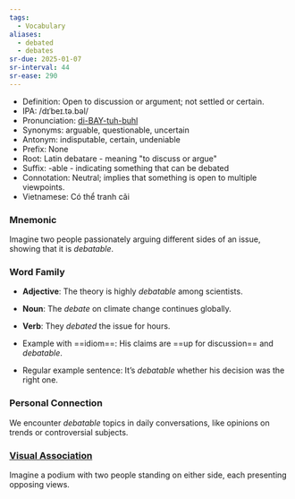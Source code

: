 ```yaml
---
tags:
  - Vocabulary
aliases:
  - debated
  - debates
sr-due: 2025-01-07
sr-interval: 44
sr-ease: 290
---
```

- Definition: Open to discussion or argument; not settled or certain.
- IPA: /dɪˈbeɪ.tə.bəl/
- Pronunciation: [di-BAY-tuh-buhl](https://www.google.com/search?q=how+to+pronounce+debatable)
- Synonyms: arguable, questionable, uncertain
- Antonym: indisputable, certain, undeniable
- Prefix: None
- Root: Latin debatare - meaning "to discuss or argue"
- Suffix: -able - indicating something that can be debated
- Connotation: Neutral; implies that something is open to multiple viewpoints.
- Vietnamese: Có thể tranh cãi

### Mnemonic

Imagine two people passionately arguing different sides of an issue, showing that it is *debatable*.

### Word Family

- **Adjective**: The theory is highly *debatable* among scientists.
- **Noun**: The *debate* on climate change continues globally.
- **Verb**: They *debated* the issue for hours.

- Example with ==idiom==: His claims are ==up for discussion== and *debatable*.
- Regular example sentence: It’s *debatable* whether his decision was the right one.

### Personal Connection

We encounter *debatable* topics in daily conversations, like opinions on trends or controversial subjects.

### [Visual Association](https://www.google.com/search?tbm=isch&q=debatable)

Imagine a podium with two people standing on either side, each presenting opposing views.
